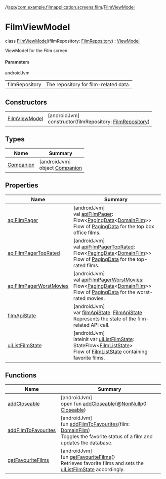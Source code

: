 //[app](../../../index.md)/[com.example.filmapplication.screens.film](../index.md)/[FilmViewModel](index.md)

# FilmViewModel

class [FilmViewModel](index.md)(filmRepository: [FilmRepository](../../com.example.filmapplication.repository/-film-repository/index.md)) : [ViewModel](https://developer.android.com/reference/kotlin/androidx/lifecycle/ViewModel.html)

ViewModel for the Film screen.

#### Parameters

androidJvm

| | |
|---|---|
| filmRepository | The repository for film-related data. |

## Constructors

| | |
|---|---|
| [FilmViewModel](-film-view-model.md) | [androidJvm]<br>constructor(filmRepository: [FilmRepository](../../com.example.filmapplication.repository/-film-repository/index.md)) |

## Types

| Name | Summary |
|---|---|
| [Companion](-companion/index.md) | [androidJvm]<br>object [Companion](-companion/index.md) |

## Properties

| Name | Summary |
|---|---|
| [apiFilmPager](api-film-pager.md) | [androidJvm]<br>val [apiFilmPager](api-film-pager.md): Flow&lt;[PagingData](https://developer.android.com/reference/kotlin/androidx/paging/PagingData.html)&lt;[DomainFilm](../../com.example.filmapplication.domain/-domain-film/index.md)&gt;&gt;<br>Flow of [PagingData](https://developer.android.com/reference/kotlin/androidx/paging/PagingData.html) for the top box office films. |
| [apiFilmPagerTopRated](api-film-pager-top-rated.md) | [androidJvm]<br>val [apiFilmPagerTopRated](api-film-pager-top-rated.md): Flow&lt;[PagingData](https://developer.android.com/reference/kotlin/androidx/paging/PagingData.html)&lt;[DomainFilm](../../com.example.filmapplication.domain/-domain-film/index.md)&gt;&gt;<br>Flow of [PagingData](https://developer.android.com/reference/kotlin/androidx/paging/PagingData.html) for the top-rated films. |
| [apiFilmPagerWorstMovies](api-film-pager-worst-movies.md) | [androidJvm]<br>val [apiFilmPagerWorstMovies](api-film-pager-worst-movies.md): Flow&lt;[PagingData](https://developer.android.com/reference/kotlin/androidx/paging/PagingData.html)&lt;[DomainFilm](../../com.example.filmapplication.domain/-domain-film/index.md)&gt;&gt;<br>Flow of [PagingData](https://developer.android.com/reference/kotlin/androidx/paging/PagingData.html) for the worst-rated movies. |
| [filmApiState](film-api-state.md) | [androidJvm]<br>var [filmApiState](film-api-state.md): [FilmApiState](../-film-api-state/index.md)<br>Represents the state of the film-related API call. |
| [uiListFilmState](ui-list-film-state.md) | [androidJvm]<br>lateinit var [uiListFilmState](ui-list-film-state.md): StateFlow&lt;[FilmListState](../-film-list-state/index.md)&gt;<br>Flow of [FilmListState](../-film-list-state/index.md) containing favorite films. |

## Functions

| Name | Summary |
|---|---|
| [addCloseable](../../com.example.filmapplication.screens.serie/-serie-view-model/index.md#264516373%2FFunctions%2F-912451524) | [androidJvm]<br>open fun [addCloseable](../../com.example.filmapplication.screens.serie/-serie-view-model/index.md#264516373%2FFunctions%2F-912451524)(@[NonNull](https://developer.android.com/reference/kotlin/androidx/annotation/NonNull.html)p0: [Closeable](https://developer.android.com/reference/kotlin/java/io/Closeable.html)) |
| [addFilmToFavourites](add-film-to-favourites.md) | [androidJvm]<br>fun [addFilmToFavourites](add-film-to-favourites.md)(film: [DomainFilm](../../com.example.filmapplication.domain/-domain-film/index.md))<br>Toggles the favorite status of a film and updates the database. |
| [getFavouriteFilms](get-favourite-films.md) | [androidJvm]<br>fun [getFavouriteFilms](get-favourite-films.md)()<br>Retrieves favorite films and sets the [uiListFilmState](ui-list-film-state.md) accordingly. |
